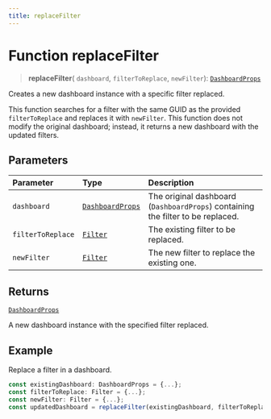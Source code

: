 ```yaml
---
title: replaceFilter
---
```


# Function replaceFilter

> **replaceFilter**(
  `dashboard`,
  `filterToReplace`,
  `newFilter`): [`DashboardProps`](../../../interfaces/interface.DashboardProps.md)

Creates a new dashboard instance with a specific filter replaced.

This function searches for a filter with the same GUID as the provided `filterToReplace` and replaces it with `newFilter`.
This function does not modify the original dashboard; instead, it returns a new dashboard with the updated filters.

## Parameters

| Parameter | Type | Description |
| :------ | :------ | :------ |
| `dashboard` | [`DashboardProps`](../../../interfaces/interface.DashboardProps.md) | The original dashboard (`DashboardProps`) containing the filter to be replaced. |
| `filterToReplace` | [`Filter`](../../../../sdk-data/interfaces/interface.Filter.md) | The existing filter to be replaced. |
| `newFilter` | [`Filter`](../../../../sdk-data/interfaces/interface.Filter.md) | The new filter to replace the existing one. |

## Returns

[`DashboardProps`](../../../interfaces/interface.DashboardProps.md)

A new dashboard instance with the specified filter replaced.

## Example

Replace a filter in a dashboard.
```ts
const existingDashboard: DashboardProps = {...};
const filterToReplace: Filter = {...};
const newFilter: Filter = {...};
const updatedDashboard = replaceFilter(existingDashboard, filterToReplace, newFilter);
```
